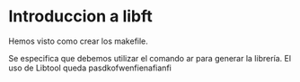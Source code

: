 # Introduccion a libft #

Hemos visto como crear los makefile.

Se especifica que debemos utilizar el comando ar para generar la librería. El uso de Libtool queda pasdkofwenfienafianfi